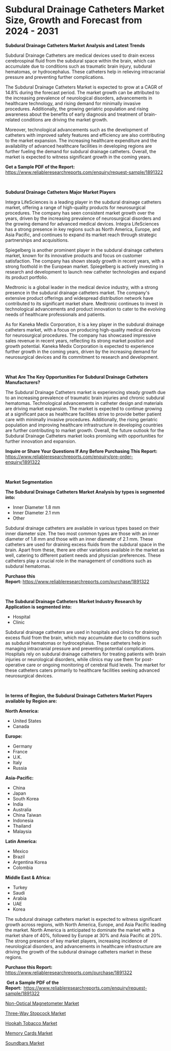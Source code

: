 <p><h1>Subdural Drainage Catheters Market Size, Growth and Forecast from 2024 - 2031</h1></p><p><strong>Subdural Drainage Catheters Market Analysis and Latest Trends</strong></p>
<p><p>Subdural Drainage Catheters are medical devices used to drain excess cerebrospinal fluid from the subdural space within the brain, which can accumulate due to conditions such as traumatic brain injury, subdural hematomas, or hydrocephalus. These catheters help in relieving intracranial pressure and preventing further complications.</p><p>The Subdural Drainage Catheters Market is expected to grow at a CAGR of 14.8% during the forecast period. The market growth can be attributed to the increasing prevalence of neurological disorders, advancements in healthcare technology, and rising demand for minimally invasive procedures. Additionally, the growing geriatric population and rising awareness about the benefits of early diagnosis and treatment of brain-related conditions are driving the market growth.</p><p>Moreover, technological advancements such as the development of catheters with improved safety features and efficiency are also contributing to the market expansion. The increasing healthcare expenditure and the availability of advanced healthcare facilities in developing regions are further fueling the demand for subdural drainage catheters. Overall, the market is expected to witness significant growth in the coming years.</p></p>
<p><strong>Get a Sample PDF of the Report:&nbsp;</strong> <a href="https://www.reliableresearchreports.com/enquiry/request-sample/1891322">https://www.reliableresearchreports.com/enquiry/request-sample/1891322</a></p>
<p>&nbsp;</p>
<p><strong>Subdural Drainage Catheters Major Market Players</strong></p>
<p><p>Integra LifeSciences is a leading player in the subdural drainage catheters market, offering a range of high-quality products for neurosurgical procedures. The company has seen consistent market growth over the years, driven by the increasing prevalence of neurosurgical disorders and the growing demand for advanced medical devices. Integra LifeSciences has a strong presence in key regions such as North America, Europe, and Asia Pacific, and continues to expand its market reach through strategic partnerships and acquisitions.</p><p>Spiegelberg is another prominent player in the subdural drainage catheters market, known for its innovative products and focus on customer satisfaction. The company has shown steady growth in recent years, with a strong foothold in the European market. Spiegelberg is actively investing in research and development to launch new catheter technologies and expand its product portfolio.</p><p>Medtronic is a global leader in the medical device industry, with a strong presence in the subdural drainage catheters market. The company's extensive product offerings and widespread distribution network have contributed to its significant market share. Medtronic continues to invest in technological advancements and product innovation to cater to the evolving needs of healthcare professionals and patients.</p><p>As for Kaneka Medix Corporation, it is a key player in the subdural drainage catheters market, with a focus on producing high-quality medical devices for neurosurgical procedures. The company has showcased impressive sales revenue in recent years, reflecting its strong market position and growth potential. Kaneka Medix Corporation is expected to experience further growth in the coming years, driven by the increasing demand for neurosurgical devices and its commitment to research and development.</p></p>
<p>&nbsp;</p>
<p><strong>What Are The Key Opportunities For Subdural Drainage Catheters Manufacturers?</strong></p>
<p><p>The Subdural Drainage Catheters market is experiencing steady growth due to an increasing prevalence of traumatic brain injuries and chronic subdural hematomas. Technological advancements in catheter design and materials are driving market expansion. The market is expected to continue growing at a significant pace as healthcare facilities strive to provide better patient care with minimally invasive procedures. Additionally, the rising geriatric population and improving healthcare infrastructure in developing countries are further contributing to market growth. Overall, the future outlook for the Subdural Drainage Catheters market looks promising with opportunities for further innovation and expansion.</p></p>
<p><strong>Inquire or Share Your Questions If Any Before Purchasing This Report:</strong> <a href="https://www.reliableresearchreports.com/enquiry/pre-order-enquiry/1891322">https://www.reliableresearchreports.com/enquiry/pre-order-enquiry/1891322</a></p>
<p>&nbsp;</p>
<p><strong>Market Segmentation</strong></p>
<p><strong>The Subdural Drainage Catheters Market Analysis by types is segmented into:</strong></p>
<p><ul><li>Inner Diameter 1.8 mm</li><li>Inner Diameter 2.1 mm</li><li>Other</li></ul></p>
<p><p>Subdural drainage catheters are available in various types based on their inner diameter size. The two most common types are those with an inner diameter of 1.8 mm and those with an inner diameter of 2.1 mm. These catheters are used for draining excess fluids from the subdural space in the brain. Apart from these, there are other variations available in the market as well, catering to different patient needs and physician preferences. These catheters play a crucial role in the management of conditions such as subdural hematomas.</p></p>
<p><strong>Purchase this Report:&nbsp;</strong><a href="https://www.reliableresearchreports.com/purchase/1891322">https://www.reliableresearchreports.com/purchase/1891322</a></p>
<p>&nbsp;</p>
<p><strong>The Subdural Drainage Catheters Market Industry Research by Application is segmented into:</strong></p>
<p><ul><li>Hospital</li><li>Clinic</li></ul></p>
<p><p>Subdural drainage catheters are used in hospitals and clinics for draining excess fluid from the brain, which may accumulate due to conditions such as subdural hematomas or hydrocephalus. These catheters help in managing intracranial pressure and preventing potential complications. Hospitals rely on subdural drainage catheters for treating patients with brain injuries or neurological disorders, while clinics may use them for post-operative care or ongoing monitoring of cerebral fluid levels. The market for these catheters caters primarily to healthcare facilities seeking advanced neurosurgical devices.</p></p>
<p>&nbsp;</p>
<p><strong>In terms of Region, the Subdural Drainage Catheters Market Players available by Region are:</strong></p>
<p>
    <p> <strong> North America: </strong>
        <ul>
            <li>United States</li>
            <li>Canada</li>
        </ul>
        </p> 
    <p> <strong> Europe: </strong>
        <ul>
            <li>Germany</li>
            <li>France</li>
            <li>U.K.</li>
            <li>Italy</li>
            <li>Russia</li>
        </ul>
        </p> 
    <p> <strong> Asia-Pacific: </strong>
        <ul>
            <li>China</li>
            <li>Japan</li>
            <li>South Korea</li>
            <li>India</li>
            <li>Australia</li>
            <li>China Taiwan</li>
            <li>Indonesia</li>
            <li>Thailand</li>
            <li>Malaysia</li>
        </ul>
        </p> 
    <p> <strong> Latin America: </strong>
        <ul>
            <li>Mexico</li>
            <li>Brazil</li>
            <li>Argentina Korea</li>
            <li>Colombia</li>
        </ul>
        </p> 
    <p> <strong> Middle East & Africa: </strong>
        <ul>
            <li>Turkey</li>
            <li>Saudi</li>
            <li>Arabia</li>
            <li>UAE</li>
            <li>Korea</li>
        </ul>
    </p>
    </p>
<p><p>The subdural drainage catheters market is expected to witness significant growth across regions, with North America, Europe, and Asia Pacific leading the market. North America is anticipated to dominate the market with a market share of 40%, followed by Europe at 30% and Asia Pacific at 20%. The strong presence of key market players, increasing incidence of neurological disorders, and advancements in healthcare infrastructure are driving the growth of the subdural drainage catheters market in these regions.</p></p>
<p><strong>Purchase this Report: </strong><a href="https://www.reliableresearchreports.com/purchase/1891322">https://www.reliableresearchreports.com/purchase/1891322</a></p>
<p>&nbsp;<strong>Get a Sample PDF of the Report:&nbsp;&nbsp;</strong><a href="https://www.reliableresearchreports.com/enquiry/request-sample/1891322">https://www.reliableresearchreports.com/enquiry/request-sample/1891322</a></p>
<p><strong></strong></p>
<p><p><a href="https://github.com/RoccoManning/Market-Research-Report-List-3/blob/main/non-optical-magnetometer-market.md">Non-Optical Magnetometer Market</a></p><p><a href="https://funky-papaya-cf4.notion.site/Three-Way-Stopcock-Market-Size-Share-Trends-Analysis-Report-By-Application-Regional-Outlook-Com-3721fe9b06884c19ae364e673afc7118">Three-Way Stopcock Market</a></p><p><a href="https://picayune-night-cbd.notion.site/Hookah-Tobacco-Market-Size-Reflecting-a-Forecast-Till-2031-Market-By-Type-By-Application-and-By-Ge-4e8b8b49960742ad9c2d1a005bb9b171">Hookah Tobacco Market</a></p><p><a href="https://view.publitas.com/reportprime-1/memory-cards-market-size-furnishes-valuable-information-encompassing-market-share-market-trends-and-projections-spanning-from-2024-to-2031/">Memory Cards Market</a></p><p><a href="https://view.publitas.com/reportprime-1/soundbars-market-size-growth-and-forecast-from-2024-2031/">Soundbars Market</a></p></p>